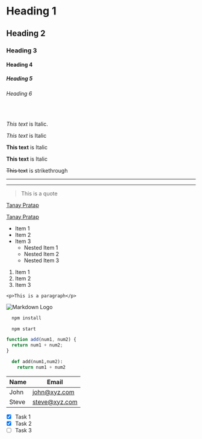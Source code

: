 <!-- Headings -->

# Heading 1

## Heading 2

### Heading 3

#### Heading 4

##### Heading 5

###### Heading 6

<br/>
<!-- Italics -->

_This text_ is Italic.

_This text_ is Italic

<!-- Strong -->

**This text** is Italic

**This text** is Italic

<!-- Strikethrough -->

~~This text~~ is strikethrough

<!-- Horizontal Rule -->

---

---

<!-- Blockquote -->

> This is a quote

<!-- Links -->

[Tanay Pratap](https://youtube.com/tanaypratap)

[Tanay Pratap](https://youtube.com/tanaypratap "Tanay Pratap") <!-- To add hover effect -->

<!-- UL -->

- Item 1
- Item 2
- Item 3
  - Nested Item 1
  - Nested Item 2
  - Nested Item 3

<!-- OL -->

1. Item 1
1. Item 2
1. Item 3

<!-- Inline Code Block  -->

`<p>This is a paragraph</p>`

<!-- Images -->

![Markdown Logo](https://markdown-here.com/img/icon256.png)

<!-- Github Markdown  -->

<!-- Code Blocks -->

```bash
  npm install

  npm start
```

```javascript
function add(num1, num2) {
  return num1 + num2;
}
```

```python
  def add(num1,num2):
    return num1 + num2
```

<!-- Tables -->

| Name  | Email         |
| ----- | ------------- |
| John  | john@xyz.com  |
| Steve | steve@xyz.com |

<!-- Task Lists -->

- [x] Task 1
- [x] Task 2
- [ ] Task 3
